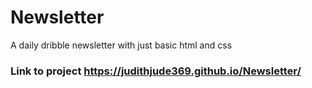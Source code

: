 # Newsletter
A daily dribble newsletter with just basic html and css
### Link to project https://judithjude369.github.io/Newsletter/
